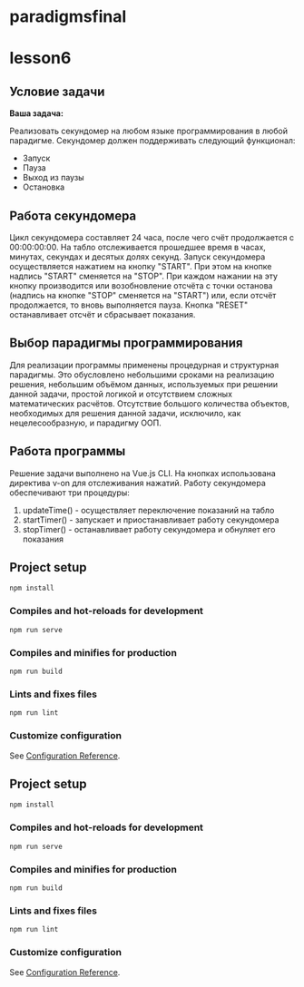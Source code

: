 # paradigmsfinal

# lesson6

## Условие задачи

**Ваша задача:**

Реализовать секундомер на любом языке программирования
в любой парадигме. Секундомер должен поддерживать
следующий функционал:

- Запуск
- Пауза
- Выход из паузы
- Остановка

## Работа секундомера

Цикл секундомера составляет 24 часа, после чего счёт продолжается с 00:00:00:00.
На табло отслеживается прошедшее время в часах, минутах, секундах и десятых долях секунд.
Запуск секундомера осуществляется нажатием на кнопку "START". При этом на кнопке надпись "START" сменяется на "STOP". При каждом нажании на эту кнопку производится или возобновление отсчёта с точки останова (надпись на кнопке "STOP" сменяется на "START") или, если отсчёт продолжается, то вновь выполняется пауза.
Кнопка "RESET" останавливает отсчёт и сбрасывает показания.

## Выбор парадигмы программирования

Для реализации программы применены процедурная и структурная парадигмы.
Это обусловлено небольшими сроками на реализацию решения, небольшим объёмом данных, используемых при решении данной задачи, простой логикой и отсутствием сложных математических расчётов. Отсутствие большого количества объектов, необходимых для решения данной задачи, исключило, как нецелесообразную, и парадигму ООП.

## Работа программы

Решение задачи выполнено на Vue.js CLI.
На кнопках использована директива v-on для отслеживания нажатий.
Работу секундомера обеспечивают три процедуры:

1. updateTime() - осуществляет переключение показаний на табло
2. startTimer() - запускает и приостанавливает работу секундомера
3. stopTimer() - останавливает работу секундомера и обнуляет его показания

## Project setup

```
npm install
```

### Compiles and hot-reloads for development

```
npm run serve
```

### Compiles and minifies for production

```
npm run build
```

### Lints and fixes files

```
npm run lint
```

### Customize configuration

See [Configuration Reference](https://cli.vuejs.org/config/).


## Project setup
```
npm install
```

### Compiles and hot-reloads for development
```
npm run serve
```

### Compiles and minifies for production
```
npm run build
```

### Lints and fixes files
```
npm run lint
```

### Customize configuration
See [Configuration Reference](https://cli.vuejs.org/config/).
